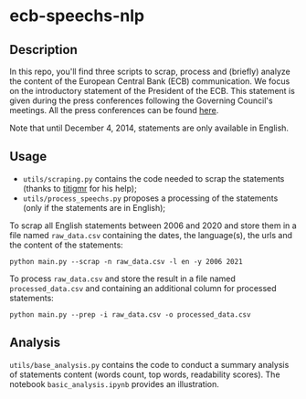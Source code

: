 # ecb-speechs-nlp

## Description

In this repo, you'll find three scripts to scrap, process and (briefly) analyze the content of the European Central Bank (ECB) communication. We focus on the introductory statement of the President of the ECB. This statement is given during the press conferences following the Governing Council's meetings. All the press conferences can be found [here](https://www.ecb.europa.eu/press/pressconf/html/index.en.html).

Note that until December 4, 2014, statements are only available in English.

## Usage

* `utils/scraping.py` contains the code needed to scrap the statements (thanks to [titigmr](https://github.com/titigmr/) for his help);
* `utils/process_speechs.py` proposes a processing of the statements (only if the statements are in English);

To scrap all English statements between 2006 and 2020 and store them in a file named `raw_data.csv` containing the dates, the language(s), the urls and the content of the statements:

```shell
python main.py --scrap -n raw_data.csv -l en -y 2006 2021
```

To process `raw_data.csv` and store the result in a file named `processed_data.csv` and containing an additional column for processed statements:

```shell
python main.py --prep -i raw_data.csv -o processed_data.csv
```

## Analysis

`utils/base_analysis.py` contains the code to conduct a summary analysis of statements content (words count, top words, readability scores). The notebook `basic_analysis.ipynb` provides an illustration.

